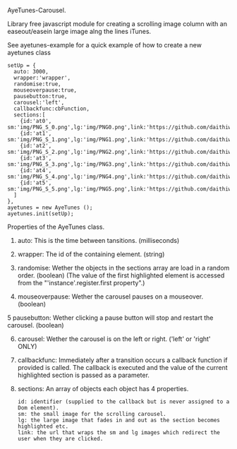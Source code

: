 AyeTunes-Carousel.

Library free javascript module for creating a scrolling image column with an easeout/easein large image alng the lines iTunes.

See ayetunes-example for a quick example of how to create a new ayetunes class

	setUp = {
      auto: 3000,
      wrapper:'wrapper',
      randomise:true,
      mouseoverpause:true,
      pausebutton:true,
      carousel:'left',
      callbackfunc:cbFunction,
      sections:[
        {id:'at0', sm:'img/PNG_S_0.png',lg:'img/PNG0.png',link:'https://github.com/daithiw44'},
        {id:'at1', sm:'img/PNG_S_1.png',lg:'img/PNG1.png',link:'https://github.com/daithiw44'},
        {id:'at2', sm:'img/PNG_S_2.png',lg:'img/PNG2.png',link:'https://github.com/daithiw44'},
        {id:'at3', sm:'img/PNG_S_3.png',lg:'img/PNG3.png',link:'https://github.com/daithiw44'},
        {id:'at4', sm:'img/PNG_S_4.png',lg:'img/PNG4.png',link:'https://github.com/daithiw44'},
        {id:'at5', sm:'img/PNG_S_5.png',lg:'img/PNG5.png',link:'https://github.com/daithiw44'}
      ]
    },
    ayetunes = new AyeTunes ();
    ayetunes.init(setUp);

Properties of the AyeTunes class.

1.	auto: This is the time between tansitions. (milliseconds)

2.	wrapper: The id of the containing element. (string)

3.	randomise: Wether the objects in the sections array are load in a random order. (boolean)
	(The value of the first highlighted element is accessed from the "'instance'.register.first property".)

4.	mouseoverpause: Wether the carousel pauses on a mouseover. (boolean)

5	pausebutton: Wether clicking a pause button will stop and restart the carousel. (boolean)

6.	carousel: Wether the carousel is on the left or right. ('left' or 'right' ONLY)

7.	callbackfunc: Immediately after a transition occurs a callback function if provided is called.
	The callback is executed and the value of the current highlighted section is passed as a parameter.

8.	sections: An array of objects each object has 4 properties.
	
		id: identifier (supplied to the callback but is never assigned to a Dom element).
		sm: the small image for the scrolling carousel.
		lg: the large image that fades in and out as the section becomes highlighted etc.
		link: the url that wraps the sm and lg images which redirect the user when they are clicked.
